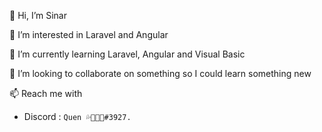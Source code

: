 <p>👋 Hi, I’m Sinar </p>
<p>👀 I’m interested in Laravel and Angular </p>
<p>🌱 I’m currently learning Laravel, Angular and Visual Basic </p>
<p>💞️ I’m looking to collaborate on something so I could learn something new </p>
<p>📫 Reach me with
     <ul>
          <li>Discord : <code>Quen 💦᲼᲼᲼#3927.</code></li>
     </ul>
</p>


<!---
SinarUX/SinarUX is a ✨ special ✨ repository because its `README.md` (this file) appears on your GitHub profile.
You can click the Preview link to take a look at your changes.
--->
